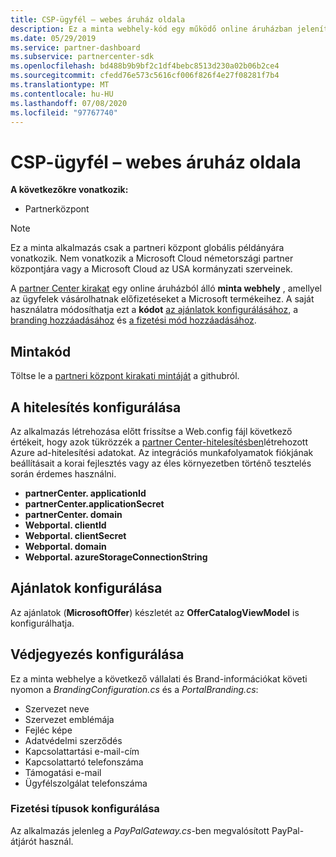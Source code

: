 ```yaml
---
title: CSP-ügyfél – webes áruház oldala
description: Ez a minta webhely-kód egy működő online áruházban jeleníti meg az ügyfeleket a Microsoft-termékek előfizetésének vásárlásához.
ms.date: 05/29/2019
ms.service: partner-dashboard
ms.subservice: partnercenter-sdk
ms.openlocfilehash: bd488b9b9bf2c1df4bebc8513d230a02b06b2ce4
ms.sourcegitcommit: cfedd76e573c5616cf006f826f4e27f08281f7b4
ms.translationtype: MT
ms.contentlocale: hu-HU
ms.lasthandoff: 07/08/2020
ms.locfileid: "97767740"
---
```

# <a name="csp-customer-web-storefront"></a>CSP-ügyfél – webes áruház oldala

**A következőkre vonatkozik:**

- Partnerközpont

> [!NOTE]
> Ez a minta alkalmazás csak a partneri központ globális példányára vonatkozik. Nem vonatkozik a Microsoft Cloud németországi partner központjára vagy a Microsoft Cloud az USA kormányzati szerveinek.

A [partner Center kirakat](https://github.com/Microsoft/Partner-Center-Storefront) egy online áruházból álló **minta webhely** , amellyel az ügyfelek vásárolhatnak előfizetéseket a Microsoft termékeihez. A saját használatra módosíthatja ezt a **kódot** [az ajánlatok konfigurálásához](#configure-offers), a [branding hozzáadásához](#configure-branding) és [a fizetési mód hozzáadásához](#configure-payment-types).

## <a name="sample-code"></a>Mintakód

Töltse le a [partneri központ kirakati mintáját](https://github.com/Microsoft/Partner-Center-Storefront) a githubról.

## <a name="configure-authentication"></a>A hitelesítés konfigurálása

Az alkalmazás létrehozása előtt frissítse a Web.config fájl következő értékeit, hogy azok tükrözzék a [partner Center-hitelesítésben](partner-center-authentication.md)létrehozott Azure ad-hitelesítési adatokat. Az integrációs munkafolyamatok fiókjának beállításait a korai fejlesztés vagy az éles környezetben történő tesztelés során érdemes használni.

- **partnerCenter. applicationId**
- **partnerCenter.applicationSecret**
- **partnerCenter. domain**
- **Webportal. clientId**
- **Webportal. clientSecret**
- **Webportal. domain**
- **Webportal. azureStorageConnectionString**

## <a name="configure-offers"></a>Ajánlatok konfigurálása

Az ajánlatok (**MicrosoftOffer**) készletét az **OfferCatalogViewModel** is konfigurálhatja.

## <a name="configure-branding"></a>Védjegyezés konfigurálása

Ez a minta webhelye a következő vállalati és Brand-információkat követi nyomon a *BrandingConfiguration.cs* és a *PortalBranding.cs*:

- Szervezet neve
- Szervezet emblémája
- Fejléc képe
- Adatvédelmi szerződés
- Kapcsolattartási e-mail-cím
- Kapcsolattartó telefonszáma
- Támogatási e-mail
- Ügyfélszolgálat telefonszáma

### <a name="configure-payment-types"></a>Fizetési típusok konfigurálása

Az alkalmazás jelenleg a *PayPalGateway.cs*-ben megvalósított PayPal-átjárót használ.